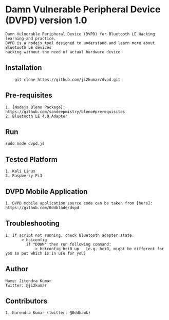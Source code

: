 # Damn Vulnerable Peripheral Device (DVPD) version 1.0

	Damn Vulnerable Peripheral Device (DVPD) for Bluetooth LE Hacking learning and practice.
	DVPD is a nodejs tool designed to understand and learn more about Bluetooth LE devices 
	hacking without the need of actual hardware device


## Installation

        git clone https://github.com/ji2kumar/dvpd.git

## Pre-requisites

	1. [Nodejs Bleno Package]: https://github.com/sandeepmistry/bleno#prerequisites
	2. Bluetooth LE 4.0 Adapter

## Run

	sudo node dvpd.js

## Tested Platform

	1. Kali Linux
	2. Raspberry Pi3

## DVPD Mobile Application

	1. DVPD mobile application source code can be taken from [here]: https://github.com/0ddblade/dvpd


## Troubleshooting

	1. if script not running, check Bluetooth adapter state.
	       > hciconfig
	         if "DOWN" then run following command:
	             > hciconfig hci0 up   [e.g. hci0, might be different for you so put which is in use for you]

## Author

	Name: Jitendra Kumar
	Twitter: @ji2kumar

## Contributors

	1. Narendra Kumar (twitter: @0ddhawk)
